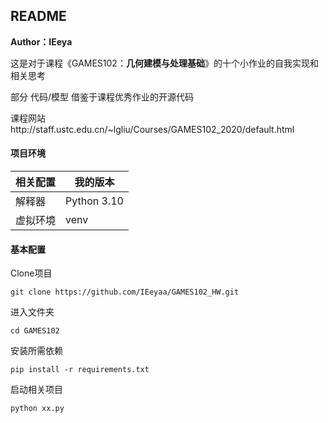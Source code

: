 ## README

**Author：IEeya**

这是对于课程《GAMES102：**几何建模与处理基础**》的十个小作业的自我实现和相关思考

部分 代码/模型 借鉴于课程优秀作业的开源代码

课程网站http://staff.ustc.edu.cn/~lgliu/Courses/GAMES102_2020/default.html



#### 项目环境

| 相关配置 | 我的版本    |
| -------- | ----------- |
| 解释器   | Python 3.10 |
| 虚拟环境 | venv        |



#### 基本配置

Clone项目

```
git clone https://github.com/IEeyaa/GAMES102_HW.git
```

进入文件夹

```
cd GAMES102
```

安装所需依赖

```
pip install -r requirements.txt
```

启动相关项目

```
python xx.py
```



